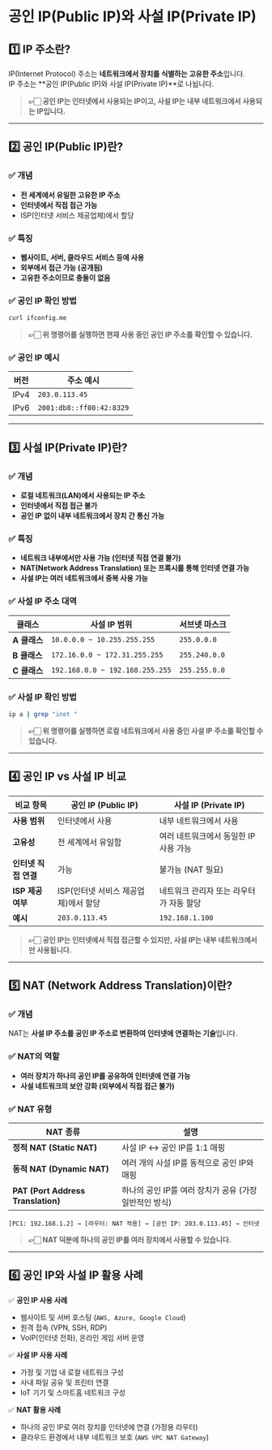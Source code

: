 

# 공인 IP(Public IP)와 사설 IP(Private IP)

## 1️⃣ IP 주소란?
IP(Internet Protocol) 주소는 **네트워크에서 장치를 식별하는 고유한 주소**입니다.  
IP 주소는 **공인 IP(Public IP)와 사설 IP(Private IP)**로 나뉩니다.

> **👉🏻 공인 IP는 인터넷에서 사용되는 IP이고, 사설 IP는 내부 네트워크에서 사용되는 IP입니다.**

---

## 2️⃣ 공인 IP(Public IP)란?

### ✅ 개념
- **전 세계에서 유일한 고유한 IP 주소**
- **인터넷에서 직접 접근 가능**
- ISP(인터넷 서비스 제공업체)에서 할당

### ✅ 특징
- **웹사이트, 서버, 클라우드 서비스 등에 사용**
- **외부에서 접근 가능 (공개됨)**
- **고유한 주소이므로 충돌이 없음**

### ✅ 공인 IP 확인 방법
```bash
curl ifconfig.me
```

> **👉🏻 위 명령어를 실행하면 현재 사용 중인 공인 IP 주소를 확인할 수 있습니다.**

### ✅ 공인 IP 예시
| 버전 | 주소 예시 |
|------|----------|
| IPv4 | `203.0.113.45` |
| IPv6 | `2001:db8::ff00:42:8329` |

---

## 3️⃣ 사설 IP(Private IP)란?

### ✅ 개념
- **로컬 네트워크(LAN)에서 사용되는 IP 주소**
- **인터넷에서 직접 접근 불가**
- **공인 IP 없이 내부 네트워크에서 장치 간 통신 가능**

### ✅ 특징
- **네트워크 내부에서만 사용 가능 (인터넷 직접 연결 불가)**
- **NAT(Network Address Translation) 또는 프록시를 통해 인터넷 연결 가능**
- **사설 IP는 여러 네트워크에서 중복 사용 가능**

### ✅ 사설 IP 주소 대역
| 클래스 | 사설 IP 범위 | 서브넷 마스크 |
|--------|------------|--------------|
| **A 클래스** | `10.0.0.0 ~ 10.255.255.255` | `255.0.0.0` |
| **B 클래스** | `172.16.0.0 ~ 172.31.255.255` | `255.240.0.0` |
| **C 클래스** | `192.168.0.0 ~ 192.168.255.255` | `255.255.0.0` |

### ✅ 사설 IP 확인 방법
```bash
ip a | grep "inet "
```

> **👉🏻 위 명령어를 실행하면 로컬 네트워크에서 사용 중인 사설 IP 주소를 확인할 수 있습니다.**

---

## 4️⃣ 공인 IP vs 사설 IP 비교

| 비교 항목 | 공인 IP (Public IP) | 사설 IP (Private IP) |
|----------|-----------------|----------------|
| **사용 범위** | 인터넷에서 사용 | 내부 네트워크에서 사용 |
| **고유성** | 전 세계에서 유일함 | 여러 네트워크에서 동일한 IP 사용 가능 |
| **인터넷 직접 연결** | 가능 | 불가능 (NAT 필요) |
| **ISP 제공 여부** | ISP(인터넷 서비스 제공업체)에서 할당 | 네트워크 관리자 또는 라우터가 자동 할당 |
| **예시** | `203.0.113.45` | `192.168.1.100` |

> **👉🏻 공인 IP는 인터넷에서 직접 접근할 수 있지만, 사설 IP는 내부 네트워크에서만 사용됩니다.**

---

## 5️⃣ NAT (Network Address Translation)이란?

### ✅ 개념
NAT는 **사설 IP 주소를 공인 IP 주소로 변환하여 인터넷에 연결하는 기술**입니다.

### ✅ NAT의 역할
- **여러 장치가 하나의 공인 IP를 공유하여 인터넷에 연결 가능**
- **사설 네트워크의 보안 강화 (외부에서 직접 접근 불가)**

### ✅ NAT 유형
| NAT 종류 | 설명 |
|---------|------|
| **정적 NAT (Static NAT)** | 사설 IP ↔ 공인 IP를 1:1 매핑 |
| **동적 NAT (Dynamic NAT)** | 여러 개의 사설 IP를 동적으로 공인 IP와 매핑 |
| **PAT (Port Address Translation)** | 하나의 공인 IP를 여러 장치가 공유 (가장 일반적인 방식) |

```plaintext
[PC1: 192.168.1.2] → [라우터: NAT 적용] → [공인 IP: 203.0.113.45] → 인터넷
```

> **👉🏻 NAT 덕분에 하나의 공인 IP를 여러 장치에서 사용할 수 있습니다.**

---

## 6️⃣ 공인 IP와 사설 IP 활용 사례

✅ **공인 IP 사용 사례**
- 웹사이트 및 서버 호스팅 (`AWS, Azure, Google Cloud`)
- 원격 접속 (VPN, SSH, RDP)
- VoIP(인터넷 전화), 온라인 게임 서버 운영

✅ **사설 IP 사용 사례**
- 가정 및 기업 내 로컬 네트워크 구성
- 사내 파일 공유 및 프린터 연결
- IoT 기기 및 스마트홈 네트워크 구성

✅ **NAT 활용 사례**
- 하나의 공인 IP로 여러 장치를 인터넷에 연결 (가정용 라우터)
- 클라우드 환경에서 내부 네트워크 보호 (`AWS VPC NAT Gateway`)

